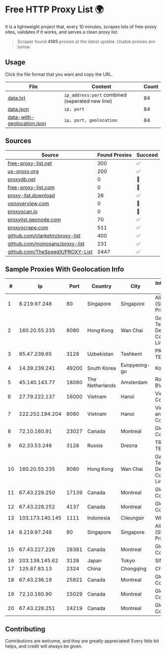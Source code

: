 
# Free HTTP Proxy List 🌍

It is a lightweight project that, every 10 minutes, scrapes lots of free-proxy sites, validates if it works, and serves a clean proxy list.


> Scraper found **4185** proxies at the latest update. Usable proxies are below.

## Usage

Click the file format that you want and copy the URL.


|File|Content|Count|
|----|-------|-----|
|[data.txt](https://raw.githubusercontent.com/themiralay/Proxy-List-World/master/data.txt)|`ip_address:port` combined (seperated new line)|84|
|[data.json](https://raw.githubusercontent.com/themiralay/Proxy-List-World/master/data.json)|`ip, port`|84|
|[data-with-geolocation.json](https://raw.githubusercontent.com/themiralay/Proxy-List-World/master/data-with-geolocation.json)|`ip, port, geolocation`|84|

## Sources

|Source|Found Proxies|Succeed|
|------|-------------|-------|
|[free-proxy-list.net](https://free-proxy-list.net)|300|✅|
|[us-proxy.org](https://www.us-proxy.org)|200|✅|
|[proxydb.net](http://proxydb.net)|0|🚫|
|[free-proxy-list.com](https://free-proxy-list.com/?page=&port=&type%5B%5D=http&type%5B%5D=https&up_time=0&search=Search)|0|🚫|
|[proxy-list.download](https://www.proxy-list.download/HTTP)|26|✅|
|[vpnoverview.com](https://vpnoverview.com/privacy/anonymous-browsing/free-proxy-servers)|0|🚫|
|[proxyscan.io](https://www.proxyscan.io)|0|🚫|
|[proxylist.geonode.com](https://proxylist.geonode.com/api/proxy-list?limit=300&page=1&sort_by=lastChecked&sort_type=desc&protocols=http,https)|70|✅|
|[proxyscrape.com](https://api.proxyscrape.com/v2/?request=displayproxies&protocol=http&timeout=10000&country=all&ssl=all&anonymity=all)|511|✅|
|[github.com/clarketm/proxy-list](https://raw.githubusercontent.com/clarketm/proxy-list/master/proxy-list-raw.txt)|400|✅|
|[github.com/monosans/proxy-list](https://raw.githubusercontent.com/monosans/proxy-list/main/proxies/http.txt)|231|✅|
|[github.com/TheSpeedX/PROXY-List](https://raw.githubusercontent.com/TheSpeedX/PROXY-List/master/http.txt)|2447|✅|


## Sample Proxies With Geolocation Info

|#|Ip|Port|Country|City|Internet Service Provider|
|-|--|----|-------|----|-------------------------|
|1|8.219.97.248|80|Singapore|Singapore|Alibaba Cloud (Singapore) Private Limited|
|2|160.20.55.235|8080|Hong Kong|Wan Chai|Gateway Technology Development Company Limited|
|3|95.47.239.65|3128|Uzbekistan|Tashkent|PRO DATA-TECH Ltd.|
|4|14.39.239.241|49200|South Korea|Eunpyeong-gu|Korea Telecom|
|5|45.140.143.77|18080|The Netherlands|Amsterdam|RoyaleHosting BV|
|6|27.79.222.137|16000|Vietnam|Hanoi|Viettel Corporation|
|7|222.252.194.204|8080|Vietnam|Hanoi|VietNam Post and Telecom Corporation|
|8|72.10.160.91|23027|Canada|Montreal|GloboTech Communications|
|9|62.33.53.248|3128|Russia|Drezna|TRANS-TELECOM|
|10|160.20.55.235|8080|Hong Kong|Wan Chai|Gateway Technology Development Company Limited|
|11|67.43.228.250|17139|Canada|Montreal|GloboTech Communications|
|12|67.43.228.252|4137|Canada|Montreal|GloboTech Communications|
|13|103.173.140.145|1111|Indonesia|Cileungsir|WIFIAN ID|
|14|8.219.97.248|80|Singapore|Singapore|Alibaba Cloud (Singapore) Private Limited|
|15|67.43.227.226|28381|Canada|Montreal|GloboTech Communications|
|16|203.138.145.62|3128|Japan|Tokyo|SIMPLEIA|
|17|125.87.83.13|2324|China|Chongqing|China Telecom|
|18|67.43.236.19|25821|Canada|Montreal|GloboTech Communications|
|19|72.10.160.90|15029|Canada|Montreal|GloboTech Communications|
|20|67.43.228.251|24219|Canada|Montreal|GloboTech Communications|



## Contributing

Contributions are welcome, and they are greatly appreciated! Every
little bit helps, and credit will always be given.

